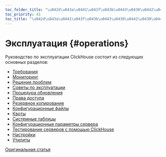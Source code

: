 ```yaml
---
toc_folder_title: "\u042d\u043a\u0441\u043f\u043b\u0443\u0430\u0442\u0430\u0446\u0438\u044f"
toc_priority: 41
toc_title: "\u042d\u043a\u0441\u043f\u043b\u0443\u0430\u0442\u0430\u0446\u0438\u044f"
---
```


# Эксплуатация {#operations}

Руководство по эксплуатации ClickHouse состоит из следующих основных разделов:

- [Требования](requirements.md)
- [Мониторинг](monitoring.md)
- [Решение проблем](troubleshooting.md)
- [Советы по эксплуатации](tips.md)
- [Процедура обновления](update.md)
- [Права доступа](access-rights.md)
- [Резервное копирование](backup.md)
- [Конфигурационные файлы](configuration-files.md)
- [Квоты](quotas.md)
- [Системные таблицы](system-tables/index.md)
- [Конфигурационные параметры сервера](server-configuration-parameters/index.md)
- [Тестирование серверов с помощью ClickHouse](performance-test.md)
- [Настройки](settings/index.md#settings)
- [Утилиты](utilities/index.md)

[Оригинальная статья](https://clickhouse.tech/docs/ru/operations/) <!--hide-->
